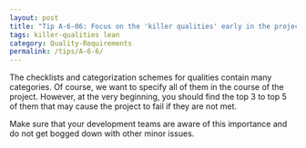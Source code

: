 ```yaml
---
layout: post
title: "Tip A-6-06: Focus on the 'killer qualities' early in the project."
tags: killer-qualities lean
category: Quality-Requirements
permalink: /tips/A-6-6/
---
```


The checklists and categorization schemes for qualities contain many categories. Of course, we want to specify all of them in the course of the project. However, at the very beginning, you should find the top 3 to top 5 of them that may cause the project to fail if they are not met.

Make sure that your development teams are aware of this importance and do not get bogged down with other minor issues.
